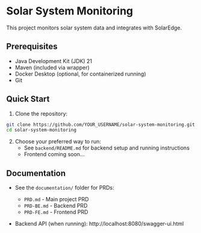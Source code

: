 # Solar System Monitoring

This project monitors solar system data and integrates with SolarEdge.

## Prerequisites

- Java Development Kit (JDK) 21
- Maven (included via wrapper)
- Docker Desktop (optional, for containerized running)
- Git

## Quick Start

1. Clone the repository:

```bash
git clone https://github.com/YOUR_USERNAME/solar-system-monitoring.git
cd solar-system-monitoring
```

2. Choose your preferred way to run:
   - See `backend/README.md` for backend setup and running instructions
   - Frontend coming soon...

## Documentation
- See the `documentation/` folder for PRDs:
  - `PRD.md` - Main project PRD
  - `PRD-BE.md` - Backend PRD
  - `PRD-FE.md` - Frontend PRD

- Backend API (when running): http://localhost:8080/swagger-ui.html
